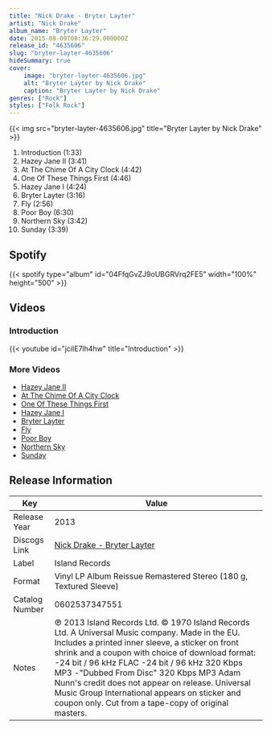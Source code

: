 ```yaml
---
title: "Nick Drake - Bryter Layter"
artist: "Nick Drake"
album_name: "Bryter Layter"
date: 2015-08-09T08:36:29.000000Z
release_id: "4635606"
slug: "bryter-layter-4635606"
hideSummary: true
cover:
    image: "bryter-layter-4635606.jpg"
    alt: "Bryter Layter by Nick Drake"
    caption: "Bryter Layter by Nick Drake"
genres: ["Rock"]
styles: ["Folk Rock"]
---
```


{{< img src="bryter-layter-4635606.jpg" title="Bryter Layter by Nick Drake" >}}

<!-- section break -->

1. Introduction (1:33)
2. Hazey Jane II (3:41)
3. At The Chime Of A City Clock (4:42)
4. One Of These Things First (4:46)
5. Hazey Jane I (4:24)
6. Bryter Layter (3:16)
7. Fly (2:56)
8. Poor Boy (6:30)
9. Northern Sky (3:42)
10. Sunday (3:39)

<!-- section break -->


## Spotify
{{< spotify type="album" id="04FfqGvZJ9oUBGRVrq2FE5" width="100%" height="500" >}}



## Videos
### Introduction
{{< youtube id="jciIE7lh4hw" title="Introduction" >}}<br>

### More Videos

- [Hazey Jane II](https://www.youtube.com/watch?v=lCaDp1gb6D4)
- [At The Chime Of A City Clock](https://www.youtube.com/watch?v=9qlNDTfecGY)
- [One Of These Things First](https://www.youtube.com/watch?v=vDtsgVgAx6k)
- [Hazey Jane I](https://www.youtube.com/watch?v=gfYnXGV8PfM)
- [Bryter Layter](https://www.youtube.com/watch?v=9DjWvjeZ6ww)
- [Fly](https://www.youtube.com/watch?v=B2HHpQWmJJQ)
- [Poor Boy](https://www.youtube.com/watch?v=TLJFSj3b4q0)
- [Northern Sky](https://www.youtube.com/watch?v=BBBkFWXiL9Q)
- [Sunday](https://www.youtube.com/watch?v=MkCZABD6Z68)


## Release Information
|  Key           | Value                                                |
| ---------------| ---------------------------------------------------- |
| Release Year   | 2013                                   |
| Discogs Link   | [Nick Drake - Bryter Layter](https://www.discogs.com/release/4635606-Nick-Drake-Bryter-Layter) |
| Label          | Island Records |
| Format         | Vinyl LP Album Reissue Remastered Stereo (180 g, Textured Sleeve) |
| Catalog Number | 0602537347551 |
| Notes | ℗ 2013 Island Records Ltd. © 1970 Island Records Ltd. A Universal Music company. Made in the EU.  Includes a printed inner sleeve, a sticker on front shrink and a coupon with choice of download format: -24 bit / 96 kHz FLAC -24 bit / 96 kHz 320 Kbps MP3 -"Dubbed From Disc" 320 Kbps MP3  Adam Nunn's credit does not appear on release. Universal Music Group International appears on sticker and coupon only.  Cut from a tape-copy of original masters. |